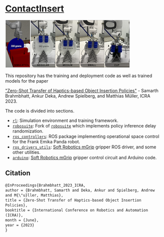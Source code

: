 # [ContactInsert](https://sites.google.com/view/compliant-object-insertion)
![ContactInsert teaser](teaser.png)


This repository has the training and deployment code as well as trained models for the paper

["Zero-Shot Transfer of Haptics-based Object Insertion Policies"](http://arxiv.org/abs/2301.12587) - Samarth Brahmbhatt, Ankur Deka, Andrew Spielberg, and Matthias Müller, ICRA 2023.

The code is divided into sections.
- [`rl`](rl): Simulation environment and training framework.
- [`robosuite`](robosuite): Fork of [`robosuite`](https://robosuite.ai) which implements policy inference delay randomization.
- [`ros_controllers`](ros_controllers): ROS package implementing operational space control for the Frank Emika Panda robot.
- [`ros_drivers_utils`](ros_drivers_utils): [Soft Robotics mGrip](https://www.softroboticsinc.com/products/mgrip-modular-gripping-solution-for-food-automation/) gripper ROS driver, and some other utilities.
- [`arduino`](arduino): [Soft Robotics mGrip](https://www.softroboticsinc.com/products/mgrip-modular-gripping-solution-for-food-automation/) gripper control circuit and Arduino code.

## Citation
```
@InProceedings{Brahmbhatt_2023_ICRA,
author = {Brahmbhatt, Samarth and Deka, Ankur and Spielberg, Andrew and M{\"u}ller, Matthias},
title = {Zero-Shot Transfer of Haptics-based Object Insertion Policies},
booktitle = {International Conference on Robotics and Automation (ICRA)},
month = {June},
year = {2023}
}
```
